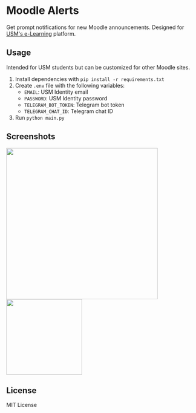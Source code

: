 # Moodle Alerts

Get prompt notifications for new Moodle announcements. Designed for [USM's e-Learning](https://elearning.usm.my/sidang2324/my/) platform.

## Usage
Intended for USM students but can be customized for other Moodle sites.
1. Install dependencies with `pip install -r requirements.txt`
2. Create `.env` file with the following variables:
    - `EMAIL`: USM Identity email
    - `PASSWORD`: USM Identity password
    - `TELEGRAM_BOT_TOKEN`: Telegram bot token
    - `TELEGRAM_CHAT_ID`: Telegram chat ID
3. Run `python main.py`

## Screenshots
<img src="https://github.com/ynshung/moodle-alert/assets/61302840/00bce1ec-63fe-471b-b055-1f357daa4786" width=400 />
<img src="https://github.com/ynshung/moodle-alert/assets/61302840/f139b2af-e56f-484f-97a3-517dedb7c9df" height=200 />


## License
MIT License
